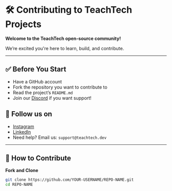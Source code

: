 # 🛠 Contributing to TeachTech Projects

<strong> Welcome to the TeachTech open-source community! </strong> 

We’re excited you're here to learn, build, and contribute.

---

## ✅ Before You Start

- Have a GitHub account
- Fork the repository you want to contribute to
- Read the project’s `README.md`
- Join our [Discord](https://discord.gg/qP8tCYpxtj) if you want support!

## 💬 Follow us on 
- [Instagram](https://www.instagram.com/teachtechdev/)  
- [LinkedIn](https://linkedin.com/company/teachtech)  
- Need help? Email us: `support@teachtech.dev`

---

## 🚀 How to Contribute
**Fork and Clone**

```bash
git clone https://github.com/YOUR-USERNAME/REPO-NAME.git
cd REPO-NAME
```
